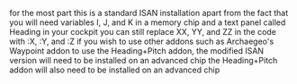 for the most part this is a standard ISAN installation
apart from the fact that you will need variables I, J, and K in a memory chip and a text panel called Heading in your cockpit
you can still replace XX, YY, and ZZ in the code with :X, :Y, and :Z if you wish to use other addons such as Archaegeo's Waypoint addon
to use the Heading+Pitch addon, the modified ISAN version will need to be installed on an advanced chip
the Heading+Pitch addon will also need to be installed on an advanced chip
